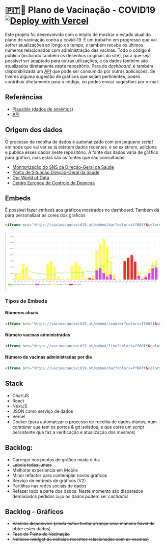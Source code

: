 # 🇵🇹💉 Plano de Vacinação - COVID19    [![Deploy with Vercel](https://vercel.com/button)](https://vercel.com/new/git/external?repository-url=https%3A%2F%2Fgithub.com%2Falicescfernandes%2Fmapa-vacinacao-c19)

Este projeto foi desenvolvido com o intuito de mostrar o estado atual do plano de vacinação contra a covid-19. É um trabalho em progresso que vai sofrer atualizações ao longo do tempo, e também recebe os últimos números relacionados com administração das vacinas. 
Todo o código é público (incluindo também os desenhos originais do site), para que seja possível ser adaptado para outras utilizações, e os dados também são atualizados diretamente neste repositório. Para do _dashboard_, é também disponibilizada um [API](https://vacinacaocovid19.pt/api/vaccines) que pode ser consumida por outras aplicações. Se tiveres alguma sugestão de gráficos que sejam pertinentes, podes contribuir diretamente para o código, ou podes enviar sugestões por e-mail. 
## Referências
- [Plausible (dados de analytics)](https://plausible.io/vacinacaocovid19.pt)
- [API](https://vacinacaocovid19.pt/api/vaccines)

## Origem dos dados

O processo de recolha de dados é automatizado com um pequeno *script* em node que vai ver se já existem dados recentes, e se existirem, adiciona e publica esses dados neste repositório. A fonte dos dados varia de gráfico para gráfico, mas estas são as fontes que são consultadas:

- [Monitorização do SNS da Direção-Geral da Saúde](https://www.sns.gov.pt/monitorizacao-do-sns/vacinas-covid-19/)  
- [Ponto de Situação Direção-Geral da Saúde](https://covid19.min-saude.pt/ponto-de-situacao-atual-em-portugal/)  
- [Our World of Data](https://github.com/owid/covid-19-data/blob/master/public/data/vaccinations/country_data/Portugal.csv)  
- [Centro Europeu de Controlo de Doenças](https://covid19-vaccine-report.ecdc.europa.eu/)  

## Embeds
É possivel fazer _embeds_ aos gráficos mostrados no dashboard. Também dá para personalizar as cores dos gráficos
```html
<iframe src="https://vacinacaocovid19.pt/embed/bar?colors=ff00ff&colors=ffff00&colors=ff0000&colors=0000ff&colors=00ff00"/>
```
![](./_readme/exemplo.png)
### Tipos de Embeds
#### Números atuais
```html
<iframe src="https://vacinacaocovid19.pt/embed/counter?colors=ff00ff&colors=ffff00&colors=ff0000&colors=0000ff&colors=00ff00"/>
```
#### Número vacinas administradas
```html
<iframe src="https://vacinacaocovid19.pt/embed/line?colors=ff00ff&colors=ffff00&colors=ff0000&colors=0000ff&colors=00ff00"/>
```
#### Número de vacinas administradas por dia
```html
<iframe src="https://vacinacaocovid19.pt/embed/bar?colors=ff00ff&colors=ffff00&colors=ff0000&colors=0000ff&colors=00ff00"/>
```


## Stack
- ChartJS  
- React  
- NextJS  
- JSON como serviço de dados  
- Vercel  
- Docker (para automatizar o processo de recolha de dados diários, num *container* que tem os portos & git isolados, e que corre um *script* persistente que faz a verificação e atualização dos mesmos)  

## Backlog: 
- Carregar nos pontos do gráfico muda o dia 
- ~~Labels todas juntas~~
- Melhorar experiencia em Mobile
- Minor refactor para contemplar novos gráficos
- Serviço de embeds de gráficos (V2)
- Partilhas nas redes sociais de dados  
- Refazer todo a parte dos dados: Neste momento são disparados demasiados pedidos cujo os dados podem ser _cachados_

## Backlog - Gráficos
- ~~Vacinas disponíveis (ainda estou tentar arranjar uma maneira fiável de obter estes dados)~~
- ~~Fase do Plano de Vacinação~~
- ~~Notícias (widget de noticias recentes relacionadas com as vacinas)~~  

<img src="https://www.google-analytics.com/collect?v=1&amp;t=event&amp;tid=UA-100869248-2&amp;cid=555&amp;ec=github&amp;ea=pageview&amp;el=plano-vacinacao-c19&amp;ev=1" alt=""> 
